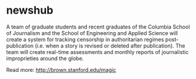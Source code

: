 newshub
=======

A team of graduate students and recent graduates of the Columbia School of Journalism and the School of Engineering and Applied Science will create a system for tracking censorship in authoritarian regimes post-publication (i.e. when a story is revised or deleted after publication).  The team will create real-time assessments and monthly reports of journalistic improprieties around the globe.

Read more: http://brown.stanford.edu/magic

